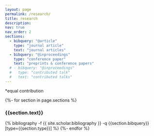 ```yaml
---
layout: page
permalink: /research/
title: research
description: 
nav: true
nav_order: 2
sections:
  - bibquery: "@article"
    type: "journal article"
    text: "journal articles"
  - bibquery: "@inproceedings"
    type: "conference paper"
    text: "preprints & conference papers"
  # - bibquery: "@inproceedings"
  #   type: "contributed talk"
  #   text: "contributed talks"
---
```

<!-- _pages/publications.md -->
*equal contribution

<div class="publications">
    {%- for section in page.sections %}
        <a id="{{section.text}}"></a>
        <h3 class="title">{{section.text}}</h3>
        {% bibliography -f {{ site.scholar.bibliography }} -q {{section.bibquery}}[type={{section.type}}] %}
    {%- endfor %}
</div>
